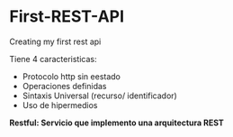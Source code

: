 # First-REST-API
Creating my first rest api 

Tiene 4 caracteristicas: 
- Protocolo http sin eestado
- Operaciones definidas
- Sintaxis Universal (recurso/ identificador)
- Uso de hipermedios

__Restful: Servicio que implemento una arquitectura REST__